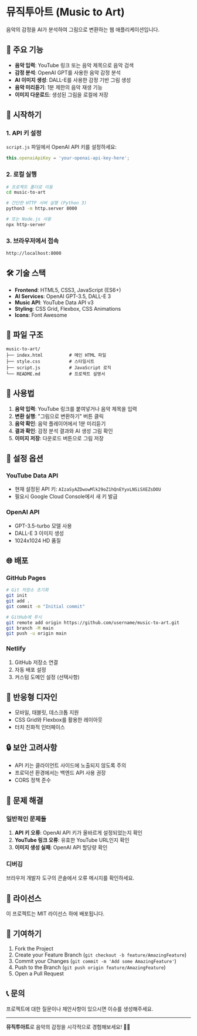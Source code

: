 # 뮤직투아트 (Music to Art)

음악의 감정을 AI가 분석하여 그림으로 변환하는 웹 애플리케이션입니다.

## 🎵 주요 기능

- **음악 입력**: YouTube 링크 또는 음악 제목으로 음악 검색
- **감정 분석**: OpenAI GPT를 사용한 음악 감정 분석
- **AI 이미지 생성**: DALL-E를 사용한 감정 기반 그림 생성
- **음악 미리듣기**: 1분 제한의 음악 재생 기능
- **이미지 다운로드**: 생성된 그림을 로컬에 저장

## 🚀 시작하기

### 1. API 키 설정

`script.js` 파일에서 OpenAI API 키를 설정하세요:

```javascript
this.openaiApiKey = 'your-openai-api-key-here';
```

### 2. 로컬 실행

```bash
# 프로젝트 폴더로 이동
cd music-to-art

# 간단한 HTTP 서버 실행 (Python 3)
python3 -m http.server 8000

# 또는 Node.js 사용
npx http-server
```

### 3. 브라우저에서 접속

```
http://localhost:8000
```

## 🛠️ 기술 스택

- **Frontend**: HTML5, CSS3, JavaScript (ES6+)
- **AI Services**: OpenAI GPT-3.5, DALL-E 3
- **Music API**: YouTube Data API v3
- **Styling**: CSS Grid, Flexbox, CSS Animations
- **Icons**: Font Awesome

## 📁 파일 구조

```
music-to-art/
├── index.html          # 메인 HTML 파일
├── style.css           # 스타일시트
├── script.js           # JavaScript 로직
└── README.md           # 프로젝트 설명서
```

## 🎨 사용법

1. **음악 입력**: YouTube 링크를 붙여넣거나 음악 제목을 입력
2. **변환 실행**: "그림으로 변환하기" 버튼 클릭
3. **음악 확인**: 음악 플레이어에서 1분 미리듣기
4. **결과 확인**: 감정 분석 결과와 AI 생성 그림 확인
5. **이미지 저장**: 다운로드 버튼으로 그림 저장

## 🔧 설정 옵션

### YouTube Data API
- 현재 설정된 API 키: `AIzaSyAZDwowMlk29oZ1hQnEYyxLNSiSXEZsDOU`
- 필요시 Google Cloud Console에서 새 키 발급

### OpenAI API
- GPT-3.5-turbo 모델 사용
- DALL-E 3 이미지 생성
- 1024x1024 HD 품질

## 🌐 배포

### GitHub Pages
```bash
# Git 저장소 초기화
git init
git add .
git commit -m "Initial commit"

# GitHub에 푸시
git remote add origin https://github.com/username/music-to-art.git
git branch -M main
git push -u origin main
```

### Netlify
1. GitHub 저장소 연결
2. 자동 배포 설정
3. 커스텀 도메인 설정 (선택사항)

## 📱 반응형 디자인

- 모바일, 태블릿, 데스크톱 지원
- CSS Grid와 Flexbox를 활용한 레이아웃
- 터치 친화적 인터페이스

## 🔒 보안 고려사항

- API 키는 클라이언트 사이드에 노출되지 않도록 주의
- 프로덕션 환경에서는 백엔드 API 사용 권장
- CORS 정책 준수

## 🐛 문제 해결

### 일반적인 문제들

1. **API 키 오류**: OpenAI API 키가 올바르게 설정되었는지 확인
2. **YouTube 링크 오류**: 유효한 YouTube URL인지 확인
3. **이미지 생성 실패**: OpenAI API 할당량 확인

### 디버깅

브라우저 개발자 도구의 콘솔에서 오류 메시지를 확인하세요.

## 📄 라이선스

이 프로젝트는 MIT 라이선스 하에 배포됩니다.

## 🤝 기여하기

1. Fork the Project
2. Create your Feature Branch (`git checkout -b feature/AmazingFeature`)
3. Commit your Changes (`git commit -m 'Add some AmazingFeature'`)
4. Push to the Branch (`git push origin feature/AmazingFeature`)
5. Open a Pull Request

## 📞 문의

프로젝트에 대한 질문이나 제안사항이 있으시면 이슈를 생성해주세요.

---

**뮤직투아트**로 음악의 감정을 시각적으로 경험해보세요! 🎨🎵
